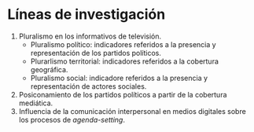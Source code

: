 # Líneas de investigación

1. Pluralismo en los informativos de televisión.
    * Pluralismo político: indicadores referidos a la presencia y representación de los partidos políticos.
    * Plurarlismo territorial: indicadores referidos a la cobertura geográfica.
    * Pluralismo social: indicadore referidos a la presencia y representación de actores sociales.
2. Posiconamiento de los partidos políticos a partir de la cobertura mediática.
3. Influencia de la comunicación interpersonal en medios digitales sobre los procesos de *agenda-setting*.
